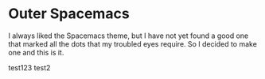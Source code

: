 # Outer Spacemacs

I always liked the Spacemacs theme, but I have not yet found a good one that marked all the dots that my troubled eyes require. So I decided to make one and this is it.

test123
test2
